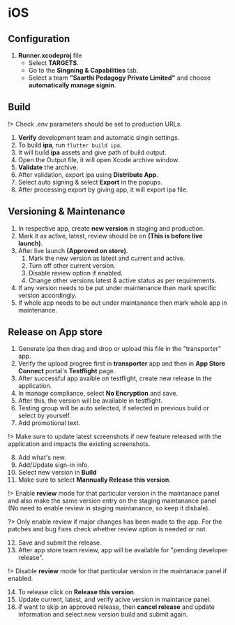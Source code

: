 # iOS
## Configuration

1. **Runner.xcodeproj** file 
    - Select **TARGETS**.
    - Go to the **Singning & Capabilities** tab.
    - Select a team **"Saarthi Pedagogy Private Limited"** and choose **automatically manage signin**.

## Build

!> Check .env parameters should be set to production URLs.

1. **Verify** development team and automatic singin settings.
2. To build **ipa**, run `flutter build ipa`.
3. It will build **ipa** assets and give path of build output.
4. Open the Output file, it will open Xcode archive window.
5. **Validate** the archive.
6. After validation, export ipa using **Distribute App**.
7. Select auto signing & select **Export** in the popups.
8. After processing export by giving app, it will export ipa file.

## Versioning & Maintenance

1. In respective app, create **new version** in staging and production.
2. Mark it as active, latest, review should be on **(This is before live launch)**.
3. After live launch **(Approved on store)**.
    1. Mark the new version as latest and current and active.
    1. Turn off other current version.
    1. Disable review option if enabled.
    1. Change other versions latest & active status as per requirements.
4. If any version needs to be put under maintenance then mark specific version accordingly.
5. If whole app needs to be out under maintanance then mark whole app in maintenance.


## Release on App store

1. Generate ipa then drag and drop or upload this file in the "transporter" app.
2. Verify the upload progree first in **transporter** app and then in **App Store Connect** portal's **Testflight** page.
3. After successful app avaible on testflight, create new release in the application.
4. In manage compliance, select **No Encryption** and save.
5. After this, the version will be available in testflight.
6. Testing group will be auto selected, if selected in previous build or select by yourself.
7. Add promotional text.

!> Make sure to update latest screenshots if new feature released with the application and impacts the existing screenshots.

8. Add what's new.
9. Add/Update sign-in info.
10. Select new version in **Build**
11. Make sure to select **Mannually Release this version**.

!> Enable **review** mode for that particular version in the maintanace panel and also make the same version entry on the staging maintanance panel (No need to enable review in staging maintanance, so keep it disbale).

?> Only enable review if major changes has been made to the app. For the patches and bug fixes check whether review option is needed or not.

12. Save and submit the release.
13. After app store team review, app will be available for "pending developer release".

!> Disable **review** mode for that particular version in the maintanace panel if enabled.

14. To release click on **Release this version**.
15. Update current, latest, and verify acive version in maintance panel.
16. if want to skip an approved release, then **cancel release** and update information and select new version build and submit again.
